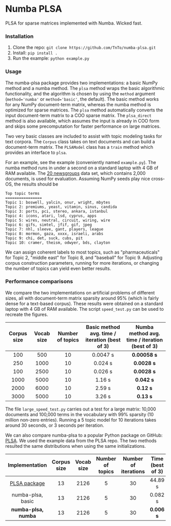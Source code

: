 # Numba PLSA
PLSA for sparse matrices implemented with Numba. Wicked fast.

### Installation

1. Clone the repo: ```git clone https://github.com/TnTo/numba-plsa.git ```
2. Install: ```pip install .```
3. Run the example: ```python example.py```

### Usage

The numba-plsa package provides two implementations: a basic NumPy method and a numba method. The `plsa` method wraps the basic algorithmic functionality, and the algorithm is chosen by using the `method` argument (`method='numba'` or `method='basic'`, the default). The basic method works for any NumPy document-term matrix, whereas the numba method is optimized for sparse matrices. The `plsa` method automatically converts the input document-term matrix to a COO sparse matrix. The `plsa_direct` method is also available, which assumes the input is already in COO form and skips some precomputation for faster performance on large matrices.

Two very basic classes are included to assist with topic modeling tasks for text corpora. The `Corpus` class takes on text documents and can build a document-term matrix. The `PLSAModel` class has a `train` method which provides an interface to `plsa`.

For an example, see the example (conveniently named `example.py`). The numba method runs in under a second on a standard laptop with 4 GB of RAM available. The [20 newsgroups](https://archive.ics.uci.edu/ml/datasets/Twenty+Newsgroups) data set, which contains 2,000 documents, is used for evaluation. Assuming NumPy seeds play nice cross-OS, the results should be

```
Top topic terms
================
Topic 1: boswell, yalcin, onur, wright, mbytes
Topic 2: premiums, yeast, vitamin, sinus, candida
Topic 3: ports, pci, stereo, ankara, istanbul
Topic 4: icons, atari, lsd, cyprus, apps
Topic 5: wires, neutral, circuit, wiring, wire
Topic 6: gifs, simtel, jfif, gif, jpeg
Topic 7: nhl, sleeve, gant, players, league
Topic 8: mormon, gaza, xxxx, israeli, arabs
Topic 9: chi, det, suck, cubs, pit
Topic 10: cramer, theism, odwyer, bds, clayton
```

We can assign coherent labels to most topics, such as "pharmaceuticals" for Topic 2, "middle east" for Topic 8, and "baseball" for Topic 9. Adjusting corpus construction parameters, running for more iterations, or changing the number of topics can yield even better results.

### Performance comparisons

We compare the two implementations on artificial problems of different sizes, all with document-term matrix sparsity around 95% (which is fairly dense for a text-based corpus). These results were obtained on a standard laptop with 4 GB of RAM available. The script `speed_test.py` can be used to recreate the figures. 

| Corpus size | Vocab size | Number of topics | Basic method avg. time / iteration (best of 3) | Numba method avg. time  / iteration (best of 3) |
|:-----------:|:---------------:|:----------------:|:----------------------------------------------:|:-----------------------------------------------:|
| 100  | 500  | 10 | 0.0047 s | **0.00058 s** |
| 250  | 1000 | 10 | 0.024 s  | **0.0028 s**  |
| 100  | 2500 | 10 | 0.026 s  | **0.0028 s**  |
| 1000 | 5000 | 10 | 1.16 s   | **0.042 s**   |
| 2000 | 6000 | 10 | 2.59 s   | **0.12 s**    |
| 3000 | 5000 | 10 | 3.26 s   | **0.13 s**    |

The file `large_speed_test.py` carries out a test for a large matrix: 10,000 documents and 100,000 terms in the vocabulary with 99% sparsity (10 million non-zero entries). Running a 5 topic model for 10 iterations takes around 30 seconds, or 3 seconds per iteration.

We can also compare numba-plsa to a popular Python package on GitHub: [PLSA](https://github.com/hitalex/PLSA). We used the example data from the PLSA repo. The two methods resulted the same distributions when using the same initializations.

| Implementation | Corpus size | Vocab size | Number of topics | Number of iterations | Time (best of 3) |
|:--------------:|:-----------:|:---------------:|:----------------:|:----------------:|:----------------:|
| [PLSA package](https://github.com/hitalex/PLSA) | 13 | 2126 | 5 | 30 | 44.89 s |
| numba-plsa, basic | 13 | 2126 | 5 | 30 | 0.082 s |
| **numba-plsa, numba** | 13 | 2126 | 5 | 30 | **0.006 s** |
